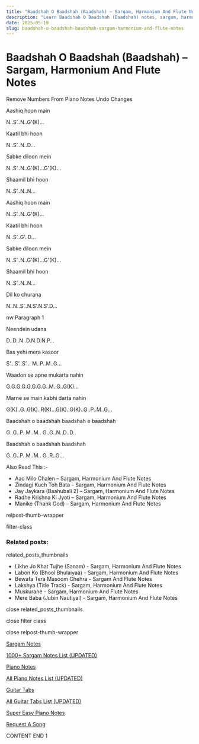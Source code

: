 ```yaml
---
title: "Baadshah O Baadshah (Baadshah) – Sargam, Harmonium And Flute Notes"
description: "Learn Baadshah O Baadshah (Baadshah) notes, sargam, harmonium notations and flute notes. Easy step-by-step tutorial for beginners."
date: 2025-05-19
slug: baadshah-o-baadshah-baadshah-sargam-harmonium-and-flute-notes
---
```


# Baadshah O Baadshah (Baadshah) – Sargam, Harmonium And Flute Notes

Remove Numbers From Piano Notes
Undo Changes

Aashiq hoon main

N..S’..N..G'(K)…

Kaatil bhi hoon

N..S’..N..D…

Sabke diloon mein

N..S’..N..G'(K)…G'(K)…

Shaamil bhi hoon

N..S’..N..N…

Aashiq hoon main

N..S’..N..G'(K)…

Kaatil bhi hoon

N..S’..G’..D…

Sabke diloon mein

N..S’..N..G'(K)…G'(K)…

Shaamil bhi hoon

N..S’..N..N…

Dil ko churana

N..N..S’..N.S’.N.S’.D…

nw Paragraph 1

Neendein udana

D..D..N..D.N.D.N.P…

Bas yehi mera kasoor

S’…S’..S’… M..P..M..G…

Waadon se apne mukarta nahin

G.G.G.G.G.G.G.G..M..G..G(K)…

Marne se main kabhi darta nahin

G(K)..G..G(K)..R(K)…G(K)..G(K)..G..P..M..G…

Baadshah o baadshah baadshah e baadshah

G..G..P..M..M.. G..G..N..D..D..

Baadshah o baadshah baadshah

G..G..P..M..M.. G..R..G…

Also Read This :-

* Aao Milo Chalen – Sargam, Harmonium And Flute Notes
* Zindagi Kuch Toh Bata – Sargam, Harmonium And Flute Notes
* Jay Jaykara (Baahubali 2) – Sargam, Harmonium And Flute Notes
* Radhe Krishna Ki Jyoti – Sargam, Harmonium And Flute Notes
* Manike (Thank God) – Sargam, Harmonium And Flute Notes

relpost-thumb-wrapper

filter-class

### Related posts:

related_posts_thumbnails

* Likhe Jo Khat Tujhe (Sanam) - Sargam, Harmonium And Flute Notes
* Labon Ko (Bhool Bhulaiyaa) - Sargam, Harmonium And Flute Notes
* Bewafa Tera Masoom Chehra - Sargam And Flute Notes
* Lakshya (Title Track) - Sargam, Harmonium And Flute Notes
* Muskurane - Sargam, Harmonium And Flute Notes
* Mere Baba (Jubin Nautiyal) - Sargam, Harmonium And Flute Notes

close related_posts_thumbnails

close filter class

close relpost-thumb-wrapper

[Sargam Notes](https://www.notationsworld.com/sargam-notes.html)

[1000+ Sargam Notes List (UPDATED)](https://www.notationsworld.com/all-songs-list-sargam-notes.html)

[Piano Notes](https://www.notationsworld.com/piano-notes.html)

[All Piano Notes List (UPDATED)](https://www.notationsworld.com/all-songs-list-piano-notes.html)

[Guitar Tabs](https://www.notationsworld.com/guitar-tabs.html)

[All Guitar Tabs List (UPDATED)](https://www.notationsworld.com/all-songs-list-guitar-tabs.html)

[Super Easy Piano Notes](https://studywall.in/)

[Request A Song](https://www.notationsworld.com/request-a-song.html)

CONTENT END 1

